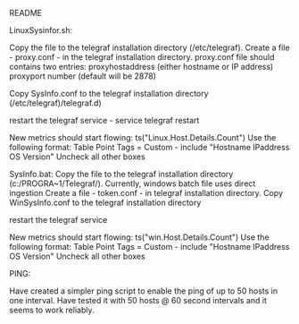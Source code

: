 README

LinuxSysinfor.sh:

Copy the file to the telegraf installation directory (/etc/telegraf).
Create a file - proxy.conf - in the telegraf installation directory. proxy.conf file should contains two entries:
proxyhostaddress (either hostname or IP address)
proxyport number (default will be 2878)

Copy SysInfo.conf to the telegraf installation directory (/etc/telegraf)/telegraf.d)

restart the telegraf service - service telegraf restart

New metrics should start flowing:
ts("Linux.Host.Details.Count")
Use the following format:
Table
Point Tags = Custom - include "Hostname IPaddress OS Version"
Uncheck all other boxes

SysInfo.bat:
Copy the file to the telegraf installation directory (c:/PROGRA~1/Telegraf/).
Currently, windows batch file uses direct ingestion
Create a file - token.conf - in telegraf installation directory.
Copy WinSysInfo.conf to the telegraf installation directory

restart the telegraf service

New metrics should start flowing:
ts("win.Host.Details.Count")
Use the following format:
Table
Point Tags = Custom - include "Hostname IPaddress OS Version"
Uncheck all other boxes

PING:

Have created a simpler ping script to enable the ping of up to 50 hosts in one interval. Have tested it with 50 hosts @ 60 second intervals and it seems to work reliably.





